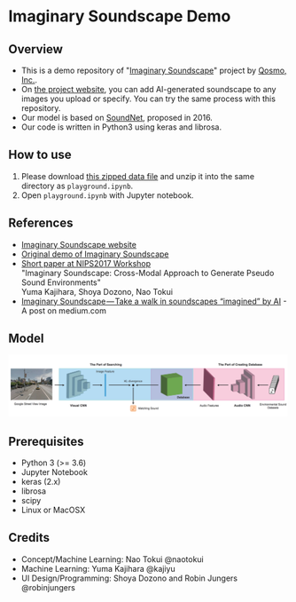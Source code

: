 # Imaginary Soundscape Demo

## Overview
- This is a demo repository of "[Imaginary Soundscape](http://imaginarysoundscape2.qosmo.jp/)" project by [Qosmo, Inc.](http://qosmo.jp/).
- On [the project website](http://imaginarysoundscape2.qosmo.jp), you can add AI-generated soundscape to any images you upload or specify. You can try the same process with this repository.
- Our model is based on [SoundNet](http://soundnet.csail.mit.edu/), proposed in 2016.
- Our code is written in Python3 using keras and librosa.

## How to use
1. Please download [this zipped data file](https://github.com/Kajiyu/ImaginarySoundscapeDemo/releases/download/v1.0.0/data.zip) and unzip it into the same directory as `playground.ipynb`.
2. Open `playground.ipynb` with Jupyter notebook.

## References
- [Imaginary Soundscape website](http://imaginarysoundscape2.qosmo.jp/)
- [Original demo of Imaginary Soundscape](http://imaginarysoundscape.qosmo.jp/)
- [Short paper at NIPS2017 Workshop](https://nips2017creativity.github.io/doc/Imaginary_Soundscape.pdf)  
"Imaginary Soundscape: Cross-Modal Approach to Generate Pseudo Sound Environments"  
Yuma Kajihara, Shoya Dozono, Nao Tokui
- [Imaginary Soundscape — Take a walk in soundscapes “imagined” by AI](https://medium.com/@naotokui/imaginary-soundscape-take-a-walk-in-soundscapes-imagined-by-ai-f8b99f82eefb) - A post on medium.com

## Model
![assets/model.jpg](assets/model.jpg)

## Prerequisites
- Python 3 (>= 3.6)
- Jupyter Notebook
- keras (2.x)
- librosa
- scipy
- Linux or MacOSX

## Credits
- Concept/Machine Learning: Nao Tokui @naotokui
- Machine Learning: Yuma Kajihara @kajiyu
- UI Design/Programming: Shoya Dozono and Robin Jungers @robinjungers 
